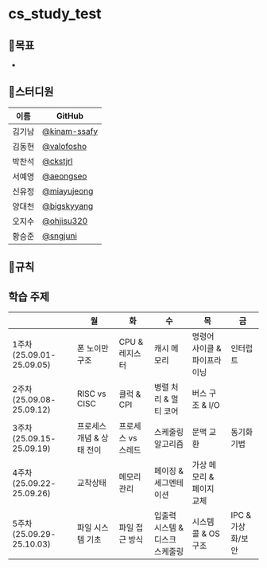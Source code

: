 # cs_study_test

## 🎯목표
- 

## 🥔스터디원
|이름|GitHub|
|---|---|
|김기남|[@kinam-ssafy](https://github.com/kinam-ssafy)|
|김동현|[@valofosho](https://github.com/valofosho)|
|박찬석|[@ckstjrl](https://github.com/ckstjrl)|
|서예영|[@aeongseo](https://github.com/aeongseo)|
|신유정|[@miayujeong](https://github.com/miayujeong)|
|양대천|[@bigskyyang](https://github.com/bigskyyang)|
|오지수|[@ohjisu320](https://github.com/ojisu320)|
|황승준|[@sngjuni](https://github.com/sngjuni)|

## 🌳규칙


## 학습 주제
||월|화|수|목|금|
|---|---|---|---|---|---|
|1주차 (25.09.01-25.09.05)|폰 노이만 구조|CPU & 레지스터|캐시 메모리|명령어 사이클 & 파이프라이닝|인터럽트|
|2주차 (25.09.08-25.09.12)|RISC vs CISC|클럭 & CPI|병렬 처리 & 멀티 코어|버스 구조 & I/O||
|3주차 (25.09.15-25.09.19)|프로세스 개념 & 상태 전이|프로세스 vs 스레드|스케줄링 알고리즘|문맥 교환|동기화 기법|
|4주차 (25.09.22-25.09.26)|교착상태|메모리 관리|페이징 & 세그멘테이션|가상 메모리 & 페이지 교체||
|5주차 (25.09.29-25.10.03)|파일 시스템 기초|파일 접근 방식|입출력 시스템 & 디스크 스케줄링|시스템 콜 & OS 구조|IPC & 가상화/보안|

